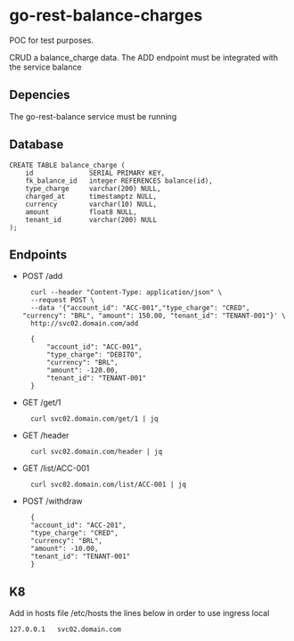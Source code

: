 # go-rest-balance-charges

POC for test purposes.

CRUD a balance_charge data. The ADD endpoint must be integrated with the service balance

## Depencies

The go-rest-balance service must be running

## Database

    CREATE TABLE balance_charge (
        id              SERIAL PRIMARY KEY,
        fk_balance_id   integer REFERENCES balance(id),
        type_charge     varchar(200) NULL,
        charged_at      timestamptz NULL,
        currency        varchar(10) NULL,   
        amount          float8 NULL,
        tenant_id       varchar(200) NULL
    );

## Endpoints

+ POST /add

        curl --header "Content-Type: application/json" \
        --request POST \
        --data '{"account_id": "ACC-001","type_charge": "CRED", "currency": "BRL", "amount": 150.00, "tenant_id": "TENANT-001"}' \
        http://svc02.domain.com/add

        {
            "account_id": "ACC-001",
            "type_charge": "DEBITO",
            "currency": "BRL",
            "amount": -120.00,
            "tenant_id": "TENANT-001"
        }

+ GET /get/1

        curl svc02.domain.com/get/1 | jq

+ GET /header

        curl svc02.domain.com/header | jq

+ GET /list/ACC-001

        curl svc02.domain.com/list/ACC-001 | jq

+ POST /withdraw

        {
        "account_id": "ACC-201",
        "type_charge": "CRED",
        "currency": "BRL",
        "amount": -10.00,
        "tenant_id": "TENANT-001"
        }

## K8

Add in hosts file /etc/hosts the lines below in order to use ingress local 

    127.0.0.1   svc02.domain.com




